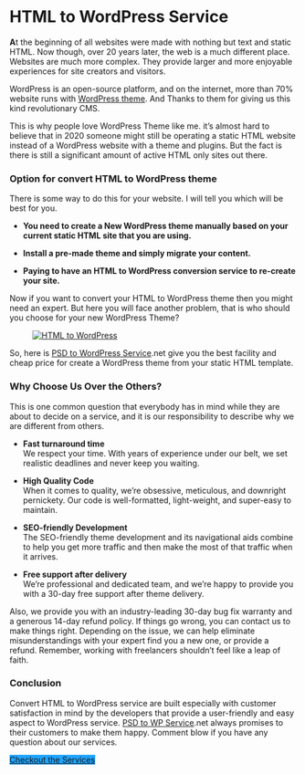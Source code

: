 # HTML to WordPress Service

<p class="has-drop-cap has-normal-font-size"><strong>A</strong>t the beginning of all websites were made with nothing but text and static HTML. Now though, over 20 years later, the web is a much different place. Websites are much more complex. They provide larger and more enjoyable experiences for site creators and visitors. </p>

<p>WordPress is an open-source platform, and on the internet, more than 70% website runs with <a rel="noreferrer noopener" aria-label="WordPress theme (opens in a new tab)" href="https://themepiko.com" target="_blank">WordPress theme</a>. And Thanks to them for giving us this kind revolutionary CMS.</p>

<p>This is why people love WordPress Theme like me. it’s almost hard to believe that in 2020 someone might still be operating a static HTML website instead of a WordPress website with a theme and plugins. But the fact is there is still a significant amount of active HTML only sites out there.</p>

<h3 class="mb10">Option for convert HTML to WordPress theme</h3>

<p>There is some way to do this for your website. I will tell you which will be best for you.</p>

<ul class="mb0 mt0"><li><strong>You need to create a New WordPress theme manually based on your current static HTML site that you are using.</strong></li></ul>

<ul class="mb0 mt0"><li><strong>Install a pre-made theme and simply migrate your content. </strong></li></ul>

<ul class="mb10 mt0"><li> <strong>Paying to have an HTML to WordPress conversion service to re-create your site. </strong></li></ul>

<p>Now if you want to convert your HTML to WordPress theme then you might need an expert. But here you will face another problem, that is who should you choose for your new WordPress Theme?</p>

<figure class="wp-block-image size-large"><a href="https://psdtowp.dev/html-to-wordpress/" target="_blank" rel="noreferrer noopener"><img src="https://psdtowp.dev/wp-content/uploads/2020/01/html-to-wordpress.jpg" alt="HTML to WordPress" class="wp-image-715"/></a></figure>

<p>So, here is <a href="https://psdtowp.dev">PSD to WordPress Service</a>.net give you the best facility and cheap price for create a WordPress theme from your static HTML template.</p>

<h3 class="mb10">Why Choose Us Over the Others?</h3>

<p>This is one common question that everybody has in mind while they are about to decide on a service, and it is our responsibility to describe why we are different from others.</p>

<ul class="mb0 mt0"><li> <strong>Fast turnaround time </strong><br>We respect your time. With years of experience under our belt, we set realistic deadlines and never keep you waiting.</li></ul>

<ul class="mb0 mt10"><li> <strong>High Quality Code </strong><br> When it comes to quality, we’re obsessive, meticulous, and downright pernickety. Our code is well-formatted, light-weight, and super-easy to  maintain. </li></ul>

<ul class="mb0 mt10"><li> <strong>SEO-friendly Development</strong><br> The SEO-friendly theme development and its navigational aids combine to  help you get more traffic and then make the most of that traffic when it  arrives. </li></ul>

<ul class="mb0 mt10"><li> <strong>Free support after delivery </strong><br> We’re professional and dedicated team, and we’re happy to provide you with a 30-day free support after theme delivery.</li></ul>

<p>Also, we provide you with an industry-leading 30-day bug fix warranty and a generous 14-day refund policy. If things go wrong, you can contact us to make things right. Depending on the issue, we can help eliminate misunderstandings with your expert find you a new one, or provide a refund. Remember, working with freelancers shouldn’t feel like a leap of faith.</p>

<h3 class="mb10">Conclusion</h3>

<p class="mb35">Convert HTML to WordPress service are built especially with customer satisfaction in mind by the developers that provide a user-friendly and easy aspect to WordPress service. <a href="https://psdtowp.dev/">PSD to WP Service</a>.net always promises to their customers to make them happy. Comment blow if you have any question about our services.</p>

<div class="wp-block-button"><a class="wp-block-button__link has-background no-border-radius" href="https://psdtowp.dev/html-to-wordpress/" style="background-color:#1fa3ff" target="_blank" rel="noreferrer noopener">Checkout the Services</a></div>

